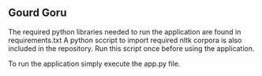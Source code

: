 ## Gourd Goru

The required python libraries needed to run the application are found in requirements.txt
A python sccript to import required nltk corpora is also included in the repository. Run this script once before using the application.

To run the application simply execute the app.py file.
